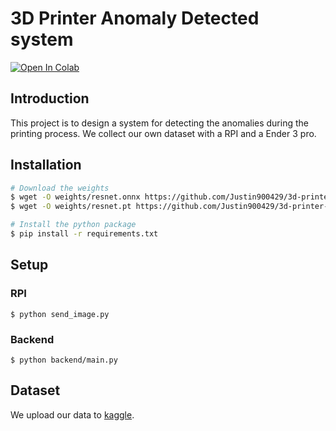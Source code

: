 # 3D Printer Anomaly Detected system
[![Open In Colab](https://colab.research.google.com/assets/colab-badge.svg)](https://colab.research.google.com/github/Justin900429/3d-printer-anomaly-detect/blob/main/Meta_3D_printer.ipynb)

## Introduction
This project is to design a system for detecting the anomalies during the printing process. We collect our own dataset with a RPI and a Ender 3 pro.

## Installation
```bash
# Download the weights
$ wget -O weights/resnet.onnx https://github.com/Justin900429/3d-printer-anomaly-detect/releases/download/v0.0.1-alpha/resnet.onnx
$ wget -O weights/resnet.pt https://github.com/Justin900429/3d-printer-anomaly-detect/releases/download/v0.0.1-alpha/resnet.pt

# Install the python package
$ pip install -r requirements.txt
```

## Setup
### RPI
```
$ python send_image.py
```

### Backend
```
$ python backend/main.py
```

## Dataset
We upload our data to [kaggle](https://www.kaggle.com/datasets/justin900429/3d-printer-defected-dataset).

